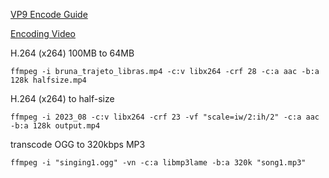 [VP9 Encode Guide](https://gist.github.com/mrintrepide/3033c35ee9557e66cff7806f48dbd339)

[Encoding Video](https://gist.github.com/Vestride/278e13915894821e1d6f)


H.264 (x264) 100MB to 64MB
```
ffmpeg -i bruna_trajeto_libras.mp4 -c:v libx264 -crf 28 -c:a aac -b:a 128k halfsize.mp4
```

H.264 (x264) to half-size
```
ffmpeg -i 2023_08 -c:v libx264 -crf 23 -vf "scale=iw/2:ih/2" -c:a aac -b:a 128k output.mp4
```

transcode OGG to 320kbps MP3
```
ffmpeg -i "singing1.ogg" -vn -c:a libmp3lame -b:a 320k "song1.mp3"
```
